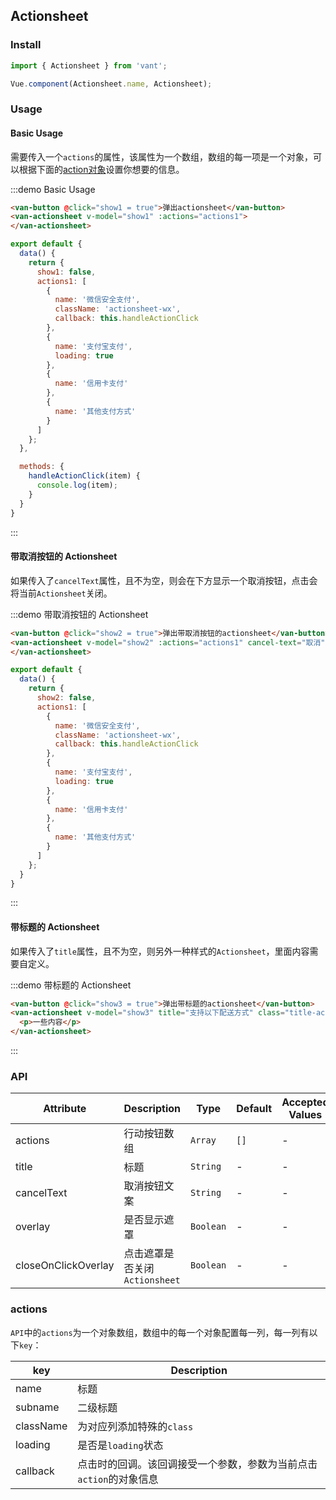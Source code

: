 <script>
export default {
  data() {
    return {
      show1: false,
      show2: false,
      show3: false,
      actions1: [
        {
          name: '微信安全支付',
          className: 'actionsheet-wx',
          callback: this.handleActionClick
        },
        {
          name: '支付宝支付',
          loading: true
        },
        {
          name: '信用卡支付'
        },
        {
          name: '其他支付方式'
        }
      ]
    };
  },

  methods: {
    handleActionClick(item) {
      console.log(item);
    }
  }
}
</script>

## Actionsheet

### Install
``` javascript
import { Actionsheet } from 'vant';

Vue.component(Actionsheet.name, Actionsheet);
```

### Usage

#### Basic Usage

需要传入一个`actions`的属性，该属性为一个数组，数组的每一项是一个对象，可以根据下面的[action对象](#actions)设置你想要的信息。

:::demo Basic Usage
```html
<van-button @click="show1 = true">弹出actionsheet</van-button>
<van-actionsheet v-model="show1" :actions="actions1">
</van-actionsheet>
```

```javascript
export default {
  data() {
    return {
      show1: false,
      actions1: [
        {
          name: '微信安全支付',
          className: 'actionsheet-wx',
          callback: this.handleActionClick
        },
        {
          name: '支付宝支付',
          loading: true
        },
        {
          name: '信用卡支付'
        },
        {
          name: '其他支付方式'
        }
      ]
    };
  },

  methods: {
    handleActionClick(item) {
      console.log(item);
    }
  }
}
```
:::

#### 带取消按钮的 Actionsheet

如果传入了`cancelText`属性，且不为空，则会在下方显示一个取消按钮，点击会将当前`Actionsheet`关闭。

:::demo 带取消按钮的 Actionsheet
```html
<van-button @click="show2 = true">弹出带取消按钮的actionsheet</van-button>
<van-actionsheet v-model="show2" :actions="actions1" cancel-text="取消">
</van-actionsheet>
```

```javascript
export default {
  data() {
    return {
      show2: false,
      actions1: [
        {
          name: '微信安全支付',
          className: 'actionsheet-wx',
          callback: this.handleActionClick
        },
        {
          name: '支付宝支付',
          loading: true
        },
        {
          name: '信用卡支付'
        },
        {
          name: '其他支付方式'
        }
      ]
    };
  }
}
```
:::

#### 带标题的 Actionsheet

如果传入了`title`属性，且不为空，则另外一种样式的`Actionsheet`，里面内容需要自定义。

:::demo 带标题的 Actionsheet
```html
<van-button @click="show3 = true">弹出带标题的actionsheet</van-button>
<van-actionsheet v-model="show3" title="支持以下配送方式" class="title-actionsheet">
  <p>一些内容</p>
</van-actionsheet>
```
:::

### API

| Attribute | Description | Type | Default | Accepted Values |
|-----------|-----------|-----------|-------------|-------------|
| actions | 行动按钮数组 | `Array` | `[]` | - |
| title | 标题 | `String` | - | - |
| cancelText | 取消按钮文案 | `String` | - | - |
| overlay | 是否显示遮罩 | `Boolean` | - | - |
| closeOnClickOverlay | 点击遮罩是否关闭`Actionsheet` | `Boolean` | - | - |

### actions


`API`中的`actions`为一个对象数组，数组中的每一个对象配置每一列，每一列有以下`key`：

| key | Description |
|-----------|-----------|
| name | 标题 |
| subname | 二级标题 |
| className | 为对应列添加特殊的`class` |
| loading | 是否是`loading`状态 |
| callback | 点击时的回调。该回调接受一个参数，参数为当前点击`action`的对象信息 |
